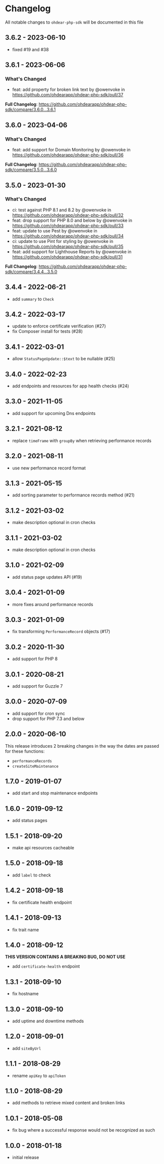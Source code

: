 # Changelog

All notable changes to `ohdear-php-sdk` will be documented in this file

## 3.6.2 - 2023-06-10

- fixed #19 and #38

## 3.6.1 - 2023-06-06

### What's Changed

- feat: add property for broken link text by @owenvoke in https://github.com/ohdearapp/ohdear-php-sdk/pull/37

**Full Changelog**: https://github.com/ohdearapp/ohdear-php-sdk/compare/3.6.0...3.6.1

## 3.6.0 - 2023-04-06

### What's Changed

- feat: add support for Domain Monitoring by @owenvoke in https://github.com/ohdearapp/ohdear-php-sdk/pull/36

**Full Changelog**: https://github.com/ohdearapp/ohdear-php-sdk/compare/3.5.0...3.6.0

## 3.5.0 - 2023-01-30

### What's Changed

- ci: test against PHP 8.1 and 8.2 by @owenvoke in https://github.com/ohdearapp/ohdear-php-sdk/pull/32
- feat: drop support for PHP 8.0 and below by @owenvoke in https://github.com/ohdearapp/ohdear-php-sdk/pull/33
- feat: update to use Pest by @owenvoke in https://github.com/ohdearapp/ohdear-php-sdk/pull/34
- ci: update to use Pint for styling by @owenvoke in https://github.com/ohdearapp/ohdear-php-sdk/pull/35
- feat: add support for Lighthouse Reports by @owenvoke in https://github.com/ohdearapp/ohdear-php-sdk/pull/31

**Full Changelog**: https://github.com/ohdearapp/ohdear-php-sdk/compare/3.4.4...3.5.0

## 3.4.4 - 2022-06-21

- add `summary` to `Check`

## 3.4.2 - 2022-03-17

- update to enforce certificate verification (#27)
- fix Composer install for tests (#28)

## 3.4.1 - 2022-03-01

- allow `StatusPageUpdate::$text` to be nullable (#25)

## 3.4.0 - 2022-02-23

- add endpoints and resources for app health checks (#24)

## 3.3.0 - 2021-11-05

- add support for upcoming Dns endpoints

## 3.2.1 - 2021-08-12

- replace `timeFrame` with `groupBy` when retrieving performance records

## 3.2.0 - 2021-08-11

- use new performance record format

## 3.1.3 - 2021-05-15

- add sorting parameter to performance records method (#21)

## 3.1.2 - 2021-03-02

- make description optional in cron checks

## 3.1.1 - 2021-03-02

- make description optional in cron checks

## 3.1.0 - 2021-02-09

- add status page updates API (#19)

## 3.0.4 - 2021-01-09

- more fixes around performance records

## 3.0.3 - 2021-01-09

- fix transforming `PerformanceRecord` objects (#17)

## 3.0.2 - 2020-11-30

- add support for PHP 8

## 3.0.1 - 2020-08-21

- add support for Guzzle 7

## 3.0.0 - 2020-07-09

- add support for cron sync
- drop support for PHP 7.3 and below

## 2.0.0 - 2020-06-10

This release introduces 2 breaking changes in the way the dates are passed for these functions:

- `performanceRecords`
- `createSiteMaintenance`

## 1.7.0 - 2019-01-07

- add start and stop maintenance endpoints

## 1.6.0 - 2019-09-12

- add status pages

## 1.5.1 - 2018-09-20

- make api resources cacheable

## 1.5.0 - 2018-09-18

- add `label` to check

## 1.4.2 - 2018-09-18

- fix certificate health endpoint

## 1.4.1 - 2018-09-13

- fix trait name

## 1.4.0 - 2018-09-12

**THIS VERSION CONTAINS A BREAKING BUG, DO NOT USE**

- add `certificate-health` endpoint

## 1.3.1 - 2018-09-10

- fix hostname

## 1.3.0 - 2018-09-10

- add uptime and downtime methods

## 1.2.0 - 2018-09-01

- add `siteByUrl`

## 1.1.1 - 2018-08-29

- rename `apiKey` to `apiToken`

## 1.1.0 - 2018-08-29

- add methods to retrieve mixed content and broken links

## 1.0.1 - 2018-05-08

- fix bug where a successful response would not be recognized as such

## 1.0.0 - 2018-01-18

- initial release
